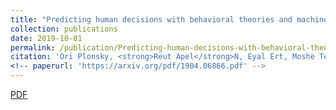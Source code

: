 ```yaml
---
title: "Predicting human decisions with behavioral theories and machine learning"
collection: publications
date: 2019-10-01
permalink: /publication/Predicting-human-decisions-with-behavioral-theories-and-machine-learning.md
citation: 'Ori Plonsky, <strong>Reut Apel</strong>N, Eyal Ert, Moshe Tennenholtz, David Bourgin, Joshua C. Peterson, Daniel Reichman, Thomas L. Griffiths, Stuart J. Russell, Evan C. Carter, James F. Cavanagh, Ido Erev."Predicting human decisions with behavioral theories and machine learning"'
<!-- paperurl: 'https://arxiv.org/pdf/1904.06866.pdf' -->
---
```

<a href='https://arxiv.org/pdf/1904.06866.pdf'>PDF</a>
&nbsp;&nbsp;&nbsp;&nbsp;
